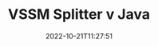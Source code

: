 ---
############################# Static ############################
layout: "auto-gen-merger"
date: 2022-10-21T11:27:51
draft: false
otherformats: dotm dotx epub html mht mhtml odp ods odt one otp ott pdf pps ppsx ppt

############################# Head ############################
head_title: "Rozdělit VSSM do více souborů v Java"
head_description: "Rozdělte jeden soubor VSSM do několika souborů na základě čísel stránek, intervalů stránek, sudých nebo lichých stránek pomocí rozhraní API pro slučování dokumentů."

############################# Header ############################
title: "VSSM Splitter v Java"
description: "Rozdělte VSSM několika řádky kódu Java."
bg_image: "https://cms.admin.containerize.com/templates/aspose/App_Themes/V3/images/bg/header1.png"
bg_overlay: false
button:
    enable: true
    icon: "fas fa-arrow-down"
    label: "Stáhněte si zkušební verzi zdarma"
    link: "https://downloads.groupdocs.com/merger/java"

############################# SubMenu ############################
submenu:
    enable: true

    left:
        img_alt: "GroupDocs.Merger for Java"
        image: "https://cms.admin.containerize.com/templates/groupdocs/images/product-logos/90x90-noborder/groupdocs-merger-java.png"
        product: "GroupDocs.Merger"
        platform: "Java"

    middle:
        button:

            # button loop
            - link: "https://apireference.groupdocs.com/merger/java"
              text: "Reference API"

            # button loop
            - link: "https://github.com/groupdocs-merger"
              text: "Příklady kódu"

            # button loop
            - link: "https://products.groupdocs.app/merger/family"
              text: "Živá ukázka"

            # button loop
            - link: "https://purchase.groupdocs.com/pricing/merger/java"
              text: "Ceny"

    right:
        link_download: "https://downloads.groupdocs.com/merger"
        link_learn: "https://docs.groupdocs.com/merger/java"
        link_buy: "https://purchase.groupdocs.com"

############################# About ############################
about:
    enable: true
    title: "O GroupDocs.Merger for Java API"
    content: |
        Knihovna [GroupDocs.Merger for Java](/cs/merger/java/) nabízí jednoduché řešení pro bezpečné sloučení a rozdělení mezi širokou škálou formátů dokumentů včetně PDF, Microsoft Office (Word, Excel, PowerPoint, OneNote), OpenDocument, HTML, obrázky a mnoho dalších v aplikacích Java. Přidáním několika řádků kódu proveďte několik operací s dokumentem, jako je přesun, odstranění, otočení, výměna, extrahování nebo změna orientace stránek v dokumentech. Rozhraní API pro slučování dokumentů také podporuje náhled stránek dokumentu jako obrázku pro analýzu struktury dokumentu, formátování a obsahu na stránce.
        
        GroupDocs.Merger API je správnou volbou pro podniková řešení, která vyžadují funkce dělení souborů. Tato rozhraní API jsou dobře podporována na všech hlavních operačních systémech a platformách včetně J2SE 7.0 (1.7), J2SE 8.0 (1.8), Java 10.

############################# Steps ############################
steps:
    enable: true
    title_left: "Rozdělit VSSM soubor podle stránek v Java"
    content_left: |
        [GroupDocs.Merger for Java](/cs/merger/java/) usnadňuje vývojářům Java rozdělení jednoho souboru VSSM do několika výsledných souborů implementací několik snadných kroků.
        
        * Inicializujte **SplitOptions** s formátem cesty k výstupním souborům.
        * Vytvořte novou instanci **Merger** a předejte cestu ke zdrojovému dokumentu jako parametr konstruktoru.
        * Zavolejte **split** a předejte objekt **SplitOptions** pro uložení výsledných dokumentů.

    title_right: "Požadavky na systém"
    content_right: |
        Rozhraní API GroupDocs.Merger for Java jsou podporována na všech hlavních platformách a operačních systémech. Před spuštěním níže uvedeného kódu se prosím ujistěte, že máte na svém systému nainstalovány následující předpoklady.

        * Operační systémy: Microsoft Windows, Linux, MacOS
        * Vývojová prostředí: NetBeans, IntelliJ IDEA, Eclipse
        * Rámce: J2SE 7.0 (1.7), J2SE 8.0 (1.8), Java 10
        * Stáhněte si nejnovější verzi GroupDocs.Merger for Java z [Maven](https://repository.groupdocs.com/webapp/#/artifacts/browse/tree/General/repo/com/groupdocs/groupdocs-merger)
         
    code: |
     {{% merger/additional-styles %}}
     {{< merger/code-merger title="Jak rozdělit soubor VSSM pomocí ukázkového kódu Java">}}

        ```java    
        // Rozdělte soubor VSSM pomocí GroupDocs.Merger for Java API
        String filePath = "input.vssm";
        String filePathOut = "output.vssm";
        
        // Inicializujte třídu SplitOptions s formátem cesty k výstupním souborům
        SplitOptions splitOptions = new SplitOptions(filePathOut, new int[] { 3, 6, 8 });

        // Okamžité sloučení se vstupním dokumentem VSSM
        Merger merger = new Merger(filePath);

        // Zavolejte metodu rozdělení a předejte objekt SplitOptions pro uložení výsledných dokumentů
        merger.split(splitOptions);
        ```
     {{< /merger/code-merger >}}

############################# Demos ############################
demos:
    enable: true
    title: "Živá ukázka – rozdělení souboru VSSM online"
    content: |
       Rozdělte soubor VSSM právě teď na webu [GroupDocs.Merger Live Demos](https://products.groupdocs.app/splitter/vssm).
       Živé demo má následující výhody.
        
############################# About Formats ############################
about_formats:
    enable: true

############################# More Formats ############################
more_formats:
    enable: true
    title: "Rozdělit soubor jiných formátů"
    content: |
        API pro slučování a rozdělení dokumentů Java pro formáty souborů a obrázky. Rozdělte některé oblíbené formáty souborů, jak je uvedeno níže.

############################# Back to top ###############################
back_to_top:
    enable: true
---